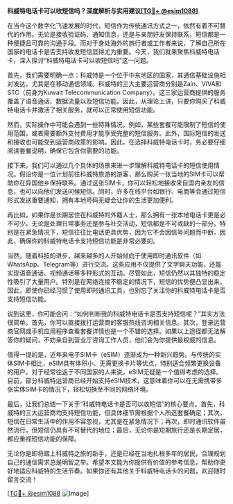 **科威特电话卡可以收短信吗？深度解析与实用建议[[TG💪+ @esim1088](https://t.me/s/esim1088)]**

在当今这个数字化飞速发展的时代，短信作为传统通讯方式之一，依然有着不可替代的作用。无论是接收验证码、通知信息，还是与亲朋好友保持联系，短信都是一种便捷且可靠的沟通手段。而对于身处海外的旅行者或工作者来说，了解自己所在国家的电话卡是否支持收发短信显得尤为重要。今天，我们就来聚焦科威特电话卡，深入探讨“科威特电话卡可以收短信吗”这一问题。

首先，我们需要明确一点：科威特是一个位于中东地区的国家，其通信基础设施相对发达，尤其是在移动通信领域。科威特的三大主要运营商分别是Zain、VIVA和STC（前身为Kuwait Telecommunication Company）。这三家运营商提供的服务覆盖了语音通话、数据流量以及短信功能。因此，从理论上讲，只要你购买了科威特电话卡并激活了相关服务，就可以正常使用短信功能。

然而，实际操作中可能会遇到一些特殊情况。例如，某些套餐可能限制了短信的使用范围，或者需要额外支付费用才能享受完整的短信服务。此外，国际短信的发送和接收也可能受到运营商政策的影响。因此，在选择科威特电话卡时，务必要仔细阅读套餐说明，确保它包含你需要的功能。

接下来，我们可以通过几个具体的场景来进一步理解科威特电话卡的短信使用情况。假设你是一位计划前往科威特旅游的游客，那么购买一张当地的SIM卡可以帮助你在异国他乡保持联系。通过这张SIM卡，你可以轻松地接收来自国内亲友的信息，也可以向他们发送问候短信。同时，许多在线平台如银行、电商等会通过短信形式发送重要通知，拥有本地号码无疑会让你的生活更加便利。

再比如，如果你是长期居住在科威特的外籍人士，那么拥有一张本地电话卡更是必不可少。无论是处理日常事务还是参与社交活动，短信都是不可或缺的一部分。特别是在紧急情况下，短信往往比电话更具优势，因为它不会因信号问题而中断。因此，确保你的科威特电话卡支持短信功能是非常必要的。

当然，随着科技的进步，越来越多的人开始倾向于使用即时通讯软件（如WhatsApp、Telegram等）进行交流。这些应用不仅提供了文字聊天功能，还能实现语音通话、视频通话等多种形式的互动。尽管如此，短信仍然以其独特的稳定性吸引了大量用户。特别是在网络连接不稳定的情况下，短信的优势便凸显出来。因此，即使你已经习惯了使用即时通讯工具，也别忘了关注你的科威特电话卡是否支持短信功能。

说到这里，你可能会问：“如何判断我的科威特电话卡是否支持短信呢？”其实方法很简单。首先，你可以直接拨打运营商的客服热线咨询相关信息。其次，登录运营商官网或手机应用程序查看套餐详情也是一个不错的选择。如果以上途径都无法解答你的疑问，不妨亲自到营业厅咨询工作人员，他们会为你提供最权威的信息。

值得一提的是，近年来电子SIM卡（eSIM）逐渐成为一种新兴趋势。与传统的实体SIM卡相比，eSIM具有体积小、无需更换卡片等优点，特别适合频繁更换设备的用户。对于经常往返于不同国家的人来说，eSIM无疑是一个值得考虑的选择。目前，部分科威特运营商已经开始支持eSIM技术，这意味着你可以在无需携带多张实体SIM卡的情况下，轻松切换至不同的网络环境。

最后，让我们总结一下关于“科威特电话卡是否可以收短信”的核心要点。首先，科威特的三大运营商均支持短信功能，但具体细节需根据个人所选套餐确定；其次，短信在日常生活中的作用不容忽视，尤其是在紧急情况下；再次，即时通讯软件虽然流行，但短信仍具有不可替代的地位；最后，无论你是短期旅行还是长期定居，都应重视短信功能的保障。

无论你是即将踏上科威特之旅的新手，还是已经在当地扎根多年的居民，合理规划自己的通信需求总是明智之举。希望本文能为你提供有价值的参考信息，帮助你更好地适应科威特的生活节奏。如果你还有其他关于科威特电话卡的问题，欢迎随时留言交流！

[[TG💪+ @esim1088](https://t.me/s/esim1088) ![Image](https://i.postimg.cc/4NQfJmqS/Snipaste-2025-05-13-00-14-12.png)]